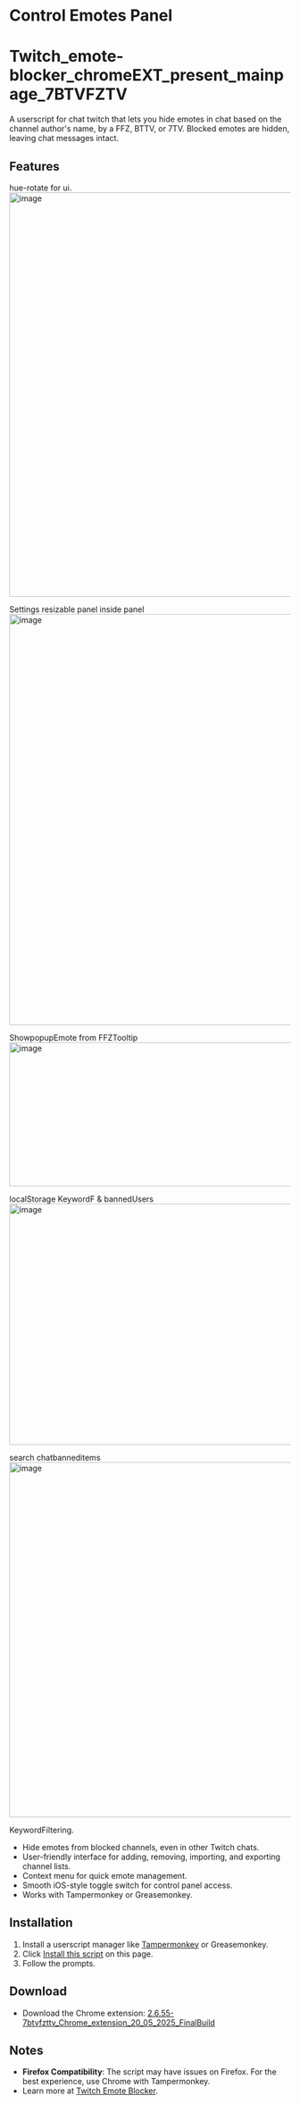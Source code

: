 # Control Emotes Panel 
# Twitch_emote-blocker_chromeEXT_present_mainpage_7BTVFZTV
A userscript for chat twitch that lets you
 hide emotes in chat based on the channel author's name,
   by a FFZ, BTTV, or 7TV.
 Blocked emotes are hidden, leaving chat messages intact.

## Features
hue-rotate for ui.
<img width="894" height="724" alt="image" src="https://github.com/user-attachments/assets/c9f6bd1d-f23b-47f8-abbd-9f4ed5e3e3d6" />

Settings resizable panel inside  panel
<img width="887" height="736" alt="image" src="https://github.com/user-attachments/assets/f4392ed9-ad7d-426f-b60c-815a934ac398" />


ShowpopupEmote from FFZTooltip
<img width="600" height="258" alt="image" src="https://github.com/user-attachments/assets/229ab82c-cc52-4d83-ad1a-aa9fbd19fbee" />


localStorage KeywordF & bannedUsers
<img width="861" height="432" alt="image" src="https://github.com/user-attachments/assets/370754c1-4c7e-4f83-a688-03dd273bb028" />


search chatbanneditems
<img width="841" height="636" alt="image" src="https://github.com/user-attachments/assets/ecfb768c-9acc-4b3c-b53e-083c59b7440b" />


KeywordFiltering.

- Hide emotes from blocked channels, even in other Twitch chats.
- User-friendly interface for adding, removing, importing, and exporting channel lists.
- Context menu for quick emote management.
- Smooth iOS-style toggle switch for control panel access.
- Works with Tampermonkey or Greasemonkey.

## Installation
1. Install a userscript manager like [Tampermonkey](https://greasyfork.org/en/scripts/520235-control-emotes-panel-2-6-52-c-tapeavion) or Greasemonkey.
2. Click [Install this script](https://greasyfork.org/en/scripts/520235-control-emotes-panel-2-6-52-c-tapeavion) on this page.
3. Follow the prompts.

## Download
- Download the Chrome extension: [2.6.55-7btvfzttv_Chrome_extension_20_05_2025_FinalBuild]([https://github.com/gullampisFx8A/Twitch_emote-blocker_mainpage7BTVFZTV/releases/download/2.6.55-ui-fix-update/2.6.55-7btvfzttv_Chrome_extension_20_05_2025_FinalBuild.zip](https://github.com/gullampisFx8A/Twitch_emote-blocker_mainpage7BTVFZTV/releases/download/2.6.55-ui-bannedWordList-update/2.6.55-7btvfzttv_Chrome_extension_20_05_2025_FinalBuild.zip))

## Notes
- **Firefox Compatibility**: The script may have issues on Firefox. For the best experience, use Chrome with Tampermonkey.
- Learn more at [Twitch Emote Blocker](https://twitch-emote-blocker-7btvfzttv.netlify.app/).
